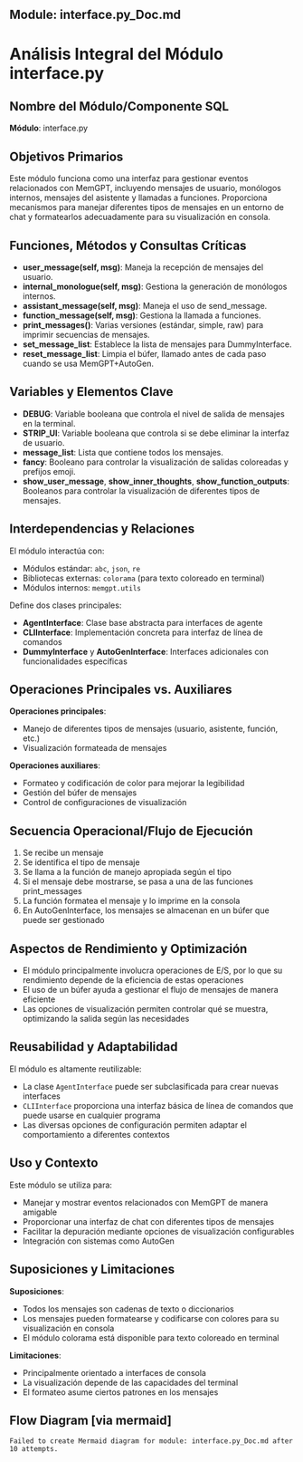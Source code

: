 ## Module: interface.py_Doc.md

# Análisis Integral del Módulo interface.py

## Nombre del Módulo/Componente SQL
**Módulo**: interface.py

## Objetivos Primarios
Este módulo funciona como una interfaz para gestionar eventos relacionados con MemGPT, incluyendo mensajes de usuario, monólogos internos, mensajes del asistente y llamadas a funciones. Proporciona mecanismos para manejar diferentes tipos de mensajes en un entorno de chat y formatearlos adecuadamente para su visualización en consola.

## Funciones, Métodos y Consultas Críticas
- **user_message(self, msg)**: Maneja la recepción de mensajes del usuario.
- **internal_monologue(self, msg)**: Gestiona la generación de monólogos internos.
- **assistant_message(self, msg)**: Maneja el uso de send_message.
- **function_message(self, msg)**: Gestiona la llamada a funciones.
- **print_messages()**: Varias versiones (estándar, simple, raw) para imprimir secuencias de mensajes.
- **set_message_list**: Establece la lista de mensajes para DummyInterface.
- **reset_message_list**: Limpia el búfer, llamado antes de cada paso cuando se usa MemGPT+AutoGen.

## Variables y Elementos Clave
- **DEBUG**: Variable booleana que controla el nivel de salida de mensajes en la terminal.
- **STRIP_UI**: Variable booleana que controla si se debe eliminar la interfaz de usuario.
- **message_list**: Lista que contiene todos los mensajes.
- **fancy**: Booleano para controlar la visualización de salidas coloreadas y prefijos emoji.
- **show_user_message**, **show_inner_thoughts**, **show_function_outputs**: Booleanos para controlar la visualización de diferentes tipos de mensajes.

## Interdependencias y Relaciones
El módulo interactúa con:
- Módulos estándar: `abc`, `json`, `re`
- Bibliotecas externas: `colorama` (para texto coloreado en terminal)
- Módulos internos: `memgpt.utils`

Define dos clases principales:
- **AgentInterface**: Clase base abstracta para interfaces de agente
- **CLIInterface**: Implementación concreta para interfaz de línea de comandos
- **DummyInterface** y **AutoGenInterface**: Interfaces adicionales con funcionalidades específicas

## Operaciones Principales vs. Auxiliares
**Operaciones principales**:
- Manejo de diferentes tipos de mensajes (usuario, asistente, función, etc.)
- Visualización formateada de mensajes

**Operaciones auxiliares**:
- Formateo y codificación de color para mejorar la legibilidad
- Gestión del búfer de mensajes
- Control de configuraciones de visualización

## Secuencia Operacional/Flujo de Ejecución
1. Se recibe un mensaje
2. Se identifica el tipo de mensaje
3. Se llama a la función de manejo apropiada según el tipo
4. Si el mensaje debe mostrarse, se pasa a una de las funciones print_messages
5. La función formatea el mensaje y lo imprime en la consola
6. En AutoGenInterface, los mensajes se almacenan en un búfer que puede ser gestionado

## Aspectos de Rendimiento y Optimización
- El módulo principalmente involucra operaciones de E/S, por lo que su rendimiento depende de la eficiencia de estas operaciones
- El uso de un búfer ayuda a gestionar el flujo de mensajes de manera eficiente
- Las opciones de visualización permiten controlar qué se muestra, optimizando la salida según las necesidades

## Reusabilidad y Adaptabilidad
El módulo es altamente reutilizable:
- La clase `AgentInterface` puede ser subclasificada para crear nuevas interfaces
- `CLIInterface` proporciona una interfaz básica de línea de comandos que puede usarse en cualquier programa
- Las diversas opciones de configuración permiten adaptar el comportamiento a diferentes contextos

## Uso y Contexto
Este módulo se utiliza para:
- Manejar y mostrar eventos relacionados con MemGPT de manera amigable
- Proporcionar una interfaz de chat con diferentes tipos de mensajes
- Facilitar la depuración mediante opciones de visualización configurables
- Integración con sistemas como AutoGen

## Suposiciones y Limitaciones
**Suposiciones**:
- Todos los mensajes son cadenas de texto o diccionarios
- Los mensajes pueden formatearse y codificarse con colores para su visualización en consola
- El módulo colorama está disponible para texto coloreado en terminal

**Limitaciones**:
- Principalmente orientado a interfaces de consola
- La visualización depende de las capacidades del terminal
- El formateo asume ciertos patrones en los mensajes
## Flow Diagram [via mermaid]
```mermaid
Failed to create Mermaid diagram for module: interface.py_Doc.md after 10 attempts.
```
